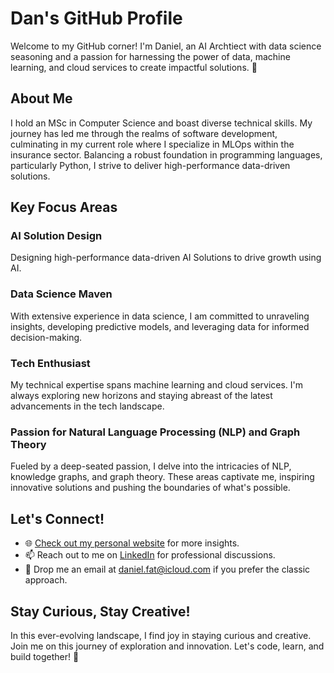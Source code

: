 # **Dan's GitHub Profile**

Welcome to my GitHub corner! I'm Daniel, an AI Archtiect with data science seasoning and a passion for harnessing the power of data, machine learning, and cloud services to create impactful solutions. 🚀

## **About Me**

I hold an MSc in Computer Science and boast diverse technical skills. My journey has led me through the realms of software development, culminating in my current role where I specialize in MLOps within the insurance sector. Balancing a robust foundation in programming languages, particularly Python, I strive to deliver high-performance data-driven solutions.

## **Key Focus Areas**

### **AI Solution Design**

Designing high-performance data-driven AI Solutions to drive growth using AI.

### **Data Science Maven**

With extensive experience in data science, I am committed to unraveling insights, developing predictive models, and leveraging data for informed decision-making.

### **Tech Enthusiast**

My technical expertise spans machine learning and cloud services. I'm always exploring new horizons and staying abreast of the latest advancements in the tech landscape.

### **Passion for Natural Language Processing (NLP) and Graph Theory**

Fueled by a deep-seated passion, I delve into the intricacies of NLP, knowledge graphs, and graph theory. These areas captivate me, inspiring innovative solutions and pushing the boundaries of what's possible.

## **Let's Connect!**

- 🌐 [Check out my personal website](https://cristianexer.github.io) for more insights.
- 📫 Reach out to me on [LinkedIn](https://www.linkedin.com/in/cristianexer/) for professional discussions.
- 📧 Drop me an email at [daniel.fat@icloud.com](mailto:daniel.fat@icloud.com) if you prefer the classic approach.

## **Stay Curious, Stay Creative!**

In this ever-evolving landscape, I find joy in staying curious and creative. Join me on this journey of exploration and innovation. Let's code, learn, and build together! 🚀
